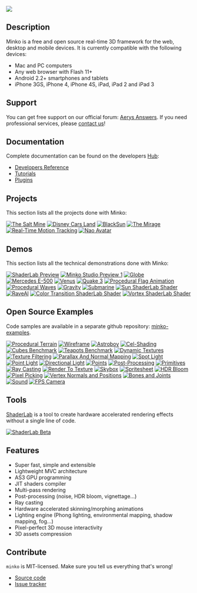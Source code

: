 ![](http://blogs.aerys.in/jeanmarc-leroux/wp-content/uploads/2012/05/256.png)

Description
-----------

Minko is a free and open source real-time 3D framework for the web, desktop and mobile devices. It is currently compatible with the following devices:
* Mac and PC computers
* Any web browser with Flash 11+
* Android 2.2+ smartphones and tablets
* iPhone 3GS, iPhone 4, iPhone 4S, iPad, iPad 2 and iPad 3

Support
-------

You can get free support on our official forum: [Aerys Answers](http://answers.aerys.in/).
If you need professional services, please [contact us](http://aerys.in/contact)!

Documentation
-------------

Complete documentation can be found on the developers [Hub](http://hub.aerys.in):

* [Developers Reference](http://hub.aerys.in/index.php/Minko:Developers_Reference)
* [Tutorials](http://hub.aerys.in/index.php/Minko:Tutorials)
* [Plugins](http://hub.aerys.in/index.php/Minko:Plugins)

Projects
--------

This section lists all the projects done with Minko:

[![The Salt Mine](http://hub.aerys.in/images/7/73/Vignette_minko_wieliczka.jpg)](http://hub.aerys.in/images/7/73/Vignette_minko_wieliczka.jpg)
[![Disney Cars Land](http://hub.aerys.in/images/a/ad/Vignette_minko_disneyvirtualmagic.jpg)](http://disneyvirtualmagic.com/#/home)
[![BlackSun](http://static.aerys.in:8080/minko/images/vignette_minko_blacksun.jpg)](http://blacksun.aerys.in)
[![The Mirage](http://static.aerys.in:8080/minko/images/vignette_minko_themirage.jpg)](http://themirage.fr)
[![Real-Time Motion Tracking](http://hub.aerys.in/images/d/d8/Vignette_minko_clancampbell.jpg)](http://www.youtube.com/watch?v=0VdPwjMNzvA)
[![Nao Avatar](http://hub.aerys.in/images/1/19/Vignette_minko_nao.jpg)](http://hub.aerys.in/images/1/19/Vignette_minko_nao.jpg)

Demos
-----

This section lists all the technical demonstrations done with Minko:

[![ShaderLab Preview](http://hub.aerys.in/images/b/b8/Vignette_minko_shaderlab.jpg)](http://www.youtube.com/watch?v=yuR1e1PjU8Y)
[![Minko Studio Preview 1](http://hub.aerys.in/images/8/8a/Vignette_minko_studio_preview_1.jpg)](http://www.youtube.com/watch?v=Uzj5lkniPVY)
[![Globe](http://static.aerys.in:8080/minko/images/vignette_minko_globe.jpg)](http://aerys.in/portfolio/google-globe)
[![Mercedes E-500](http://static.aerys.in:8080/minko/images/vignette_minko_mercedes.jpg)](http://aerys.in/portfolio/mercedes-e500)
[![Venus](http://static.aerys.in:8080/minko/images/vignette_minko_venus.jpg)](http://static.aerys.in:8080/minko/examples/Venus.html)
[![Quake 3](http://static.aerys.in:8080/minko/images/vignette_minko_q3.jpg)](http://aerys.in/portfolio/quake-3)
[![Procedural Flag Animation](http://static.aerys.in:8080/minko/images/vignette_minko_flag.jpg)](http://blogs.aerys.in/jeanmarc-leroux/2012/02/13/procedural-animated-flag-with-minko-shaderlab/)
[![Procedural Waves](http://static.aerys.in:8080/minko/images/vignette_minko_waves.jpg)](http://blogs.aerys.in/jeanmarc-leroux/2012/02/09/minko-shaderlab-waves-simulation-on-the-gpu-with-flash/)
[![Gravity](http://static.aerys.in:8080/minko/images/vignette_minko_gravity.jpg)](http://aerys.in/portfolio/gravity)
[![Submarine](http://hub.aerys.in/images/d/d6/Vignette_minko_submarine.jpg)](http://hub.aerys.in/images/d/d6/Vignette_minko_submarine.jpg)
[![Sun ShaderLab Shader](http://hub.aerys.in/images/6/62/Vignette_minko_shaderlab_sun.jpg)](http://www.youtube.com/watch?v=NfTghWuEYcs)
[![RaveAI](http://hub.aerys.in/images/9/9d/Vignette_minko_raveai.jpg)](http://www.youtube.com/watch?v=cJgVboZAp1M)
[![Color Transition ShaderLab Shader](http://hub.aerys.in/images/d/d5/Vignette_minko_shaderlab_transition.jpg)](http://www.youtube.com/watch?v=bmBWB5zaZ9Y)
[![Vortex ShaderLab Shader](http://hub.aerys.in/images/8/8b/Vignette_minko_shaderlab_vortex.jpg)](http://www.youtube.com/watch?v=Uzj5lkniPVY)

Open Source Examples
--------------------

Code samples are available in a separate github repository: [minko-examples](https://github.com/aerys/minko-examples).

[![Procedural Terrain](http://static.aerys.in:8080/minko/images/vignette_minko_terrain.jpg)](http://blogs.aerys.in/jeanmarc-leroux/2012/06/04/procedural-terrain-with-minko-2/)
[![Wireframe](http://static.aerys.in:8080/minko/images/vignette_minko_wireframe.jpg)](http://static.aerys.in:8080/minko/examples/WireframeExample.html)
[![Astroboy](http://static.aerys.in:8080/minko/images/vignette_minko_astroboy.jpg)](http://static.aerys.in:8080/minko/examples/AstroboyExample.html)
[![Cel-Shading](http://static.aerys.in:8080/minko/images/vignette_minko_celshading.jpg)](http://static.aerys.in:8080/minko/examples/CelShadingExample.html)
[![Cubes Benchmark](http://static.aerys.in:8080/minko/images/vignette_minko_cubes.jpg)](http://blogs.aerys.in/jeanmarc-leroux/2012/02/16/minko-flash-11_2-870-million-triangles-per-second/)
[![Teapots Benchmark](http://static.aerys.in:8080/minko/images/vignette_minko_teapots.jpg)](http://blogs.aerys.in/jeanmarc-leroux/2012/02/16/minko-flash-11_2-870-million-triangles-per-second/)
[![Dynamic Textures](http://static.aerys.in:8080/minko/images/vignette_minko_dynamictexturecontroller.jpg)](http://static.aerys.in:8080/minko/examples/DynamicTextureExample.html)
[![Texture Filtering](http://static.aerys.in:8080/minko/images/vignette_minko_filtering.jpg)](http://static.aerys.in:8080/minko/examples/TextureExample.html)
[![Parallax And Normal Mapping](http://static.aerys.in:8080/minko/images/vignette_minko_parallaxmapping.jpg)](http://static.aerys.in:8080/minko/examples/NormalMappingExample.html)
[![Spot Light](http://static.aerys.in:8080/minko/images/vignette_minko_spotlight.jpg)](http://static.aerys.in:8080/minko/examples/SpotLightExample.html)
[![Point Light](http://static.aerys.in:8080/minko/images/vignette_minko_pointlight.jpg)](http://static.aerys.in:8080/minko/examples/PointLightExample.html)
[![Directional Light](http://static.aerys.in:8080/minko/images/vignette_minko_directionallight.jpg)](http://static.aerys.in:8080/minko/examples/DirectionalLightExample.html)
[![Points](http://static.aerys.in:8080/minko/images/vignette_minko_points.jpg)](http://static.aerys.in:8080/minko/examples/PointsExample.html)
[![Post-Processing](http://static.aerys.in:8080/minko/images/vignette_minko_postprocessing_2.jpg)](http://static.aerys.in:8080/minko/examples/PostProcessingExample.html)
[![Primitives](http://static.aerys.in:8080/minko/images/vignette_minko_primitives.jpg)](http://static.aerys.in:8080/minko/examples/PrimitivesExample.html)
[![Ray Casting](http://static.aerys.in:8080/minko/images/vignette_minko_raycasting.jpg)](http://blogs.aerys.in/jeanmarc-leroux/2012/05/30/new-minko-2-feature-ray-casting/)
[![Render To Texture](http://static.aerys.in:8080/minko/images/vignette_minko_rtt.jpg)](http://static.aerys.in:8080/minko/examples/RenderToTextureExample.html)
[![Skybox](http://static.aerys.in:8080/minko/images/vignette_minko_skybox.jpg)](http://static.aerys.in:8080/minko/examples/SkyboxExample.html)
[![Spritesheet](http://static.aerys.in:8080/minko/images/vignette_minko_spritesheet.jpg)](http://blogs.aerys.in/jeanmarc-leroux/2012/04/20/spritesheets-with-minko/)
[![HDR Bloom](http://static.aerys.in:8080/minko/images/vignette_minko_hdr.jpg)](http://static.aerys.in:8080/minko/examples/HDRExample.html)
[![Pixel Picking](http://static.aerys.in:8080/minko/images/vignette_minko_picking.jpg)](http://static.aerys.in:8080/minko/examples/PickingExample.html)
[![Vertex Normals and Positions](http://hub.aerys.in/images/c/cf/Vignette_minko_vertexiterator.jpg)](http://hub.aerys.in/index.php/Minko:VertexIterator_Example)
[![Bones and Joints](http://hub.aerys.in/images/5/5e/Vignette_minko_jointsdebugcontroller.jpg)](http://hub.aerys.in/index.php/Minko:JointsDebugController_Example)
[![Sound](http://hub.aerys.in/images/b/b7/Vignette_minko_sound.jpg)](http://hub.aerys.in/index.php/Minko:Sound_Example)
[![FPS Camera](http://hub.aerys.in/images/b/b2/Vignette_minko_fps.jpg)](http://hub.aerys.in/index.php/Minko:FirstPersonCameraController_Example)

Tools
-----

[ShaderLab](http://blogs.aerys.in/jeanmarc-leroux/2012/07/17/minko-shaderlab-beta/) is a tool to create hardware accelerated rendering effects without a single line of code.

[![ShaderLab Beta](http://static.aerys.in:8080/minko/images/banner_minko_shaderlab.jpg)](http://blogs.aerys.in/jeanmarc-leroux/2012/07/17/minko-shaderlab-beta/)

Features
--------

* Super fast, simple and extensible
* Lightweight MVC architecture
* AS3 GPU programming
* JIT shaders compiler
* Multi-pass rendering
* Post-processing (noise, HDR bloom, vignettage...)
* Ray casting
* Hardware accelerated skinning/morphing animations
* Lighting engine (Phong lighting, environmental mapping, shadow mapping, fog...)
* Pixel-perfect 3D mouse interactivity
* 3D assets compression

Contribute
----------

`minko` is MIT-licensed.  Make sure you tell us everything that's wrong!

* [Source code](https://github.com/aerys/minko)
* [Issue tracker](https://github.com/aerys/minko/issues)
